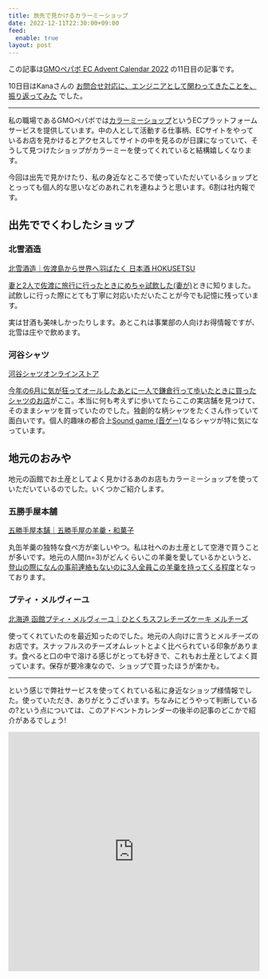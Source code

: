 ```yaml
---
title: 旅先で見かけるカラーミーショップ
date: 2022-12-11T22:30:00+09:00
feed:
  enable: true
layout: post
---
```


この記事は[GMOペパボ EC Advent Calendar 2022](https://adventar.org/calendars/7443) の11日目の記事です。

10日目はKanaさんの [お問合せ対応に、エンジニアとして関わってきたことを、振り返ってみた](https://note.com/hamm86/n/n9896fc4f413d) でした。

--------

私の職場であるGMOペパボでは[カラーミーショップ](https://shop-pro.jp/)というECプラットフォームサービスを提供しています。中の人として活動する仕事柄、ECサイトをやっているお店を見かけるとアクセスしてサイトの中を見るのが日課になっていて、そうして見つけたショップがカラーミーを使ってくれていると結構嬉しくなります。

今回は出先で見かけたり、私の身近なところで使っていただいているショップととっっても個人的な思いなどのあれこれを連ねようと思います。6割は社内報です。

## 出先ででくわしたショップ

### 北雪酒造

[北雪酒造｜佐渡島から世界へ羽ばたく 日本酒 HOKUSETSU](https://sake-hokusetsu.com/)

[妻と2人で佐渡に旅行に行ったときにめちゃ試飲した(妻が)](https://ikaruga.org/2020/02/18/%E4%BD%90%E6%B8%A1/#%E5%8C%97%E9%9B%AA%E9%85%92%E9%80%A0)ときに知りました。試飲しに行った際にとても丁寧に対応いただいたことが今でも記憶に残っています。

実は甘酒も美味しかったりします。あとこれは事業部の人向けお得情報ですが、北雪は庄やで飲めます。

### 河谷シャツ

[河谷シャツオンラインストア](https://kawatani.shop-pro.jp/)

[今年の6月に気が狂ってオールしたあとに一人で鎌倉行って歩いたときに買ったシャツのお店](https://ikaruga.org/2022/07/16/%E8%BF%91%E6%B3%81/#%E6%9C%9D%E3%81%AE%E6%B8%8B%E8%B0%B7%E3%81%A8%E9%8E%8C%E5%80%89)がここ。本当に何も考えずに歩いてたらここの実店舗を見つけて、そのままシャツを買っていたのでした。独創的な柄シャツをたくさん作っていて面白いです。個人的趣味の都合上[Sound game (音ゲー)](https://kawatani.shop-pro.jp/?pid=170037717)なるシャツが特に気になっています。

## 地元のおみや

地元の函館でお土産としてよく見かけるあのお店もカラーミーショップを使っていただいているのでした。いくつかご紹介します。

### 五勝手屋本舗

[五勝手屋本舗｜五勝手屋の羊羹・和菓子](https://gokatteya.co.jp/)

丸缶羊羹の独特な食べ方が楽しいやつ。私は社へのお土産として空港で買うことが多いです。地元の人間(n=3)がどんくらいこの羊羹を愛しているかというと、[登山の際になんの事前連絡もないのに3人全員この羊羹を持ってくる程度](https://ikaruga.org/2022/06/09/%E8%BF%91%E6%B3%81/#%E7%99%BB%E5%B1%B1)となっております。

### プティ・メルヴィーユ

[北海道 函館プティ・メルヴィーユ｜ひとくちスフレチーズケーキ メルチーズ](https://www.petite-merveille.jp/)

使ってくれていたのを最近知ったのでした。地元の人向けに言うとメルチーズのお店です。スナッフルスのチーズオムレットとよく比べられている印象があります。食べると口の中で溶ける感じがとっても好きで、これもお土産としてよく買っています。保存が要冷凍なので、ショップで買ったほうが楽かも。


---

という感じで弊社サービスを使ってくれている私に身近なショップ様情報でした。使っていただき、ありがとうございます。ちなみにどうやって判断しているの?という点については、このアドベントカレンダーの後半の記事のどこかで紹介があるでしょう!


<iframe src="https://adventar.org/calendars/7443/embed" width="640" height="480" frameborder="0" loading="lazy" style="text-align: center; margin: 0 auto;
  max-width: 100%;"></iframe>
